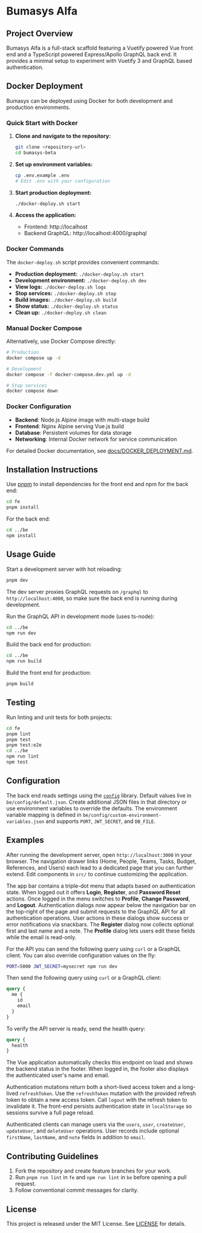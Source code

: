 # Bumasys Alfa

## Project Overview

Bumasys Alfa is a full-stack scaffold featuring a Vuetify powered Vue front end and a TypeScript powered Express/Apollo GraphQL back end. It provides a minimal setup to experiment with Vuetify 3 and GraphQL based authentication.

## Docker Deployment

Bumasys can be deployed using Docker for both development and production environments.

### Quick Start with Docker

1. **Clone and navigate to the repository:**
   ```bash
   git clone <repository-url>
   cd bumasys-beta
   ```

2. **Set up environment variables:**
   ```bash
   cp .env.example .env
   # Edit .env with your configuration
   ```

3. **Start production deployment:**
   ```bash
   ./docker-deploy.sh start
   ```

4. **Access the application:**
   - Frontend: http://localhost
   - Backend GraphQL: http://localhost:4000/graphql

### Docker Commands

The `docker-deploy.sh` script provides convenient commands:

- **Production deployment:** `./docker-deploy.sh start`
- **Development environment:** `./docker-deploy.sh dev`
- **View logs:** `./docker-deploy.sh logs`
- **Stop services:** `./docker-deploy.sh stop`
- **Build images:** `./docker-deploy.sh build`
- **Show status:** `./docker-deploy.sh status`
- **Clean up:** `./docker-deploy.sh clean`

### Manual Docker Compose

Alternatively, use Docker Compose directly:

```bash
# Production
docker compose up -d

# Development
docker compose -f docker-compose.dev.yml up -d

# Stop services
docker compose down
```

### Docker Configuration

- **Backend**: Node.js Alpine image with multi-stage build
- **Frontend**: Nginx Alpine serving Vue.js build
- **Database**: Persistent volumes for data storage
- **Networking**: Internal Docker network for service communication

For detailed Docker documentation, see [docs/DOCKER_DEPLOYMENT.md](docs/DOCKER_DEPLOYMENT.md).

## Installation Instructions

Use [pnpm](https://pnpm.io/) to install dependencies for the front end and npm for the back end:

```bash
cd fe
pnpm install
```

For the back end:

```bash
cd ../be
npm install
```

## Usage Guide

Start a development server with hot reloading:

```bash
pnpm dev
```

The dev server proxies GraphQL requests on `/graphql` to `http://localhost:4000`,
so make sure the back end is running during development.

Run the GraphQL API in development mode (uses ts-node):

```bash
cd ../be
npm run dev
```

Build the back end for production:

```bash
cd ../be
npm run build
```

Build the front end for production:

```bash
pnpm build
```

## Testing

Run linting and unit tests for both projects:

```bash
cd fe
pnpm lint
pnpm test
pnpm test:e2e
cd ../be
npm run lint
npm test
```

## Configuration

The back end reads settings using the [`config`](https://www.npmjs.com/package/config) library. Default values live in `be/config/default.json`. Create additional JSON files in that directory or use environment variables to override the defaults. The environment variable mapping is defined in `be/config/custom-environment-variables.json` and supports `PORT`, `JWT_SECRET`, and `DB_FILE`.

## Examples

After running the development server, open `http://localhost:3000` in your browser. The navigation drawer links (Home, People, Teams, Tasks, Budget, References, and Users) each lead to a dedicated page that you can further extend. Edit components in `src/` to continue customizing the application.

The app bar contains a triple-dot menu that adapts based on authentication state. When logged out it offers **Login**, **Register**, and **Password Reset** actions. Once logged in the menu switches to **Profile**, **Change Password**, and **Logout**. Authentication dialogs now appear below the navigation bar on the top-right of the page and submit requests to the GraphQL API for all authentication operations. User actions in these dialogs show success or error notifications via snackbars. The **Register** dialog now collects optional first and last name and a note. The **Profile** dialog lets users edit these fields while the email is read-only.

For the API you can send the following query using `curl` or a GraphQL client. You can also override configuration values on the fly:

```bash
PORT=5000 JWT_SECRET=mysecret npm run dev
```

Then send the following query using `curl` or a GraphQL client:

```graphql
query {
  me {
    id
    email
  }
}
```

To verify the API server is ready, send the health query:

```graphql
query {
  health
}
```

The Vue application automatically checks this endpoint on load and shows the
backend status in the footer. When logged in, the footer also displays the
authenticated user's name and email.

Authentication mutations return both a short-lived access token and a long-lived
`refreshToken`. Use the `refreshToken` mutation with the provided refresh token
to obtain a new access token. Call `logout` with the refresh token to invalidate
it. The front-end persists authentication state in `localStorage` so sessions
survive a full page reload.

Authenticated clients can manage users via the `users`, `user`, `createUser`,
`updateUser`, and `deleteUser` operations. User records include optional
`firstName`, `lastName`, and `note` fields in addition to `email`.

## Contributing Guidelines

1. Fork the repository and create feature branches for your work.
2. Run `pnpm run lint` in `fe` and `npm run lint` in `be` before opening a pull request.
3. Follow conventional commit messages for clarity.

## License

This project is released under the MIT License. See [LICENSE](LICENSE) for details.

